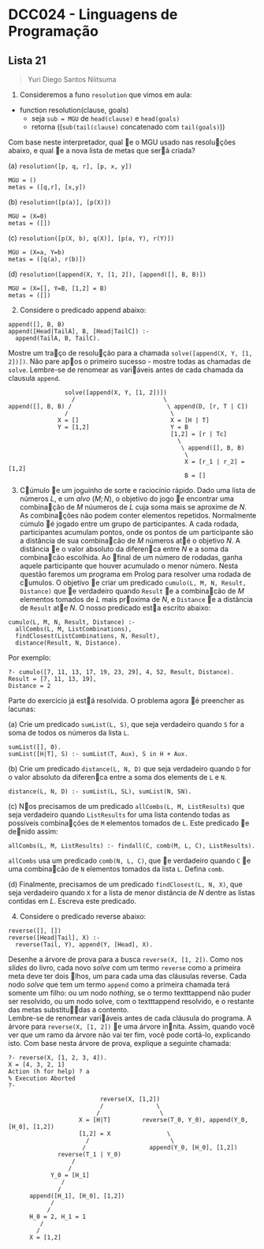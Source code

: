 # DCC024 - Linguagens de Programação
## Lista 21

> Yuri Diego Santos Niitsuma

1. Consideremos a funo `resolution` que vimos em aula:

- function resolution(clause, goals)
  - seja `sub = MGU` de `head(clause)` e `head(goals)`
  - retorna ((`sub(tail(clause)` concatenado com `tail(goals)`))

Com base neste interpretador, qual e o MGU usado nas resoluções abaixo, e qual e a nova lista de metas que será criada?

(a) `resolution([p, q, r], [p, x, y])`
```
MGU = ()
metas = ([q,r], [x,y])
```

(b) `resolution([p(a)], [p(X)])`
```
MGU = (X=0)
metas = ([])
```

(c) `resolution([p(X, b), q(X)], [p(a, Y), r(Y)])`
```
MGU = (X=a, Y=b)
metas = ([q(a), r(b)])
```

(d) `resolution([append(X, Y, [1, 2]), [append([], B, B)])`
```
MGU = (X=[], Y=B, [1,2] = B)
metas = ([])
```

2. Considere o predicado append abaixo:

```
append([], B, B)
append([Head|TailA], B, [Head|TailC]) :-
  append(TailA, B, TailC).
```
Mostre um traço de resolução para a chamada `solve([append(X, Y, [1, 2])])`. Não pare apos o primeiro sucesso - mostre todas as chamadas de `solve`. Lembre-se de renomear as variáveis antes de cada chamada da clausula `append`.

```
                solve([append(X, Y, [1, 2])])
                  /                         \
append([], B, B) /                           \ append(D, [r, T | C])
                /                             \
              X = []                          X = [H | T]
              Y = [1,2]                       Y = B
                                              [1,2] = [r | Tc]
                                                \
                                                 \ append([], B, B)
                                                  \
                                                  X = [r_1 | r_2] = [1,2]
                                                  B = []
```


3. Cúmulo e um joguinho de sorte e raciocínio rápido. Dado uma lista de números $L$, e um *alvo* $(M;N)$, o objetivo do jogo e encontrar uma combinação de $M$ núumeros de $L$ cuja soma mais se aproxime de $N$. As combinações não podem conter elementos repetidos. Normalmente cúmulo é jogado entre um grupo de participantes. A cada rodada, participantes acumulam pontos, onde os pontos de um participante são a distância de sua combinacão de $M$ números até o objetivo $N$. A distância e o valor absoluto da diferenca entre $N$ e a soma da combinacão escolhida. Ao final de um número de rodadas, ganha aquele participante que houver acumulado o menor número. Nesta questão faremos um programa em Prolog para resolver uma rodada de cumulos. O objetivo e criar um predicado `cumulo(L, M, N, Result, Distance)` que e verdadeiro quando `Result` e a combinacão de $M$ elementos tomados de $L$ mais proxima de $N$, e `Distance` e a distância de `Result` ate $N$. O nosso predicado esta escrito abaixo:

```
cumulo(L, M, N, Result, Distance) :-
  allCombs(L, M, ListCombinations),
  findClosest(ListCombinations, N, Result),
  distance(Result, N, Distance).
```

Por exemplo:

```
?- cumulo([7, 11, 13, 17, 19, 23, 29], 4, 52, Result, Distance).
Result = [7, 11, 13, 19],
Distance = 2
```

Parte do exercício já está resolvida. O problema agora é preencher as lacunas:

(a) Crie um predicado `sumList(L, S)`, que seja verdadeiro quando `S` for a soma de todos os números da lista `L`.
```
sumList([], 0).
sumList([H|T], S) :- sumList(T, Aux), S in H + Aux.
```

(b) Crie um predicado `distance(L, N, D)` que seja verdadeiro quando `D` for o valor absoluto da diferenca entre a soma dos elements de `L` e `N`.
```
distance(L, N, D) :- sumList(L, SL), sumList(N, SN).
```

(c) Nos precisamos de um predicado `allCombs(L, M, ListResults)` que seja verdadeiro quando `ListResults` for uma lista contendo todas as possíveis combinações de `M` elementos tomados de `L`. Este predicado e denido assim:

```
allCombs(L, M, ListResults) :- findall(C, comb(M, L, C), ListResults).
```

`allCombs` usa um predicado `comb(N, L, C)`, que e verdadeiro quando `C` e uma combinacão de `N` elementos tomados da lista `L`. Defina `comb`.

(d) Finalmente, precisamos de um predicado `findClosest(L, N, X)`, que seja verdadeiro quando `X` for a lista de menor distância de $N$ dentre as listas contidas em $L$. Escreva este predicado.


4. Considere o predicado reverse abaixo:

```
reverse([], [])
reverse([Head|Tail], X) :-
  reverse(Tail, Y), append(Y, [Head], X).
```

Desenhe a árvore de prova para a busca `reverse(X, [1, 2])`. Como nos *slides* do livro, cada novo *solve* com um termo `reverse` como a primeira meta deve ter dois lhos, um para cada uma das cláusulas reverse. Cada nodo *solve* que tem um termo `append` como a primeira chamada terá somente um filho: ou um nodo *nothing*, se o termo textttappend não puder ser resolvido, ou um nodo solve, com o textttappend resolvido, e o restante das metas substitudas a contento.  
Lembre-se de renomear variáveis antes de cada cláusula do programa. A árvore para `reverse(X, [1, 2])` e uma árvore innita. Assim, quando você ver que um ramo da árvore não vai ter fim, você pode cortá-lo, explicando isto. Com base nesta árvore de prova, explique a seguinte chamada:

```
?- reverse(X, [1, 2, 3, 4]).
X = [4, 3, 2, 1]
Action (h for help) ? a
% Execution Aborted
?-
```

```
                          reverse(X, [1,2])
                          /               \
                         /                 \
                    X = [H|T]         reverse(T_0, Y_0), append(Y_0, [H_0], [1,2])
                    [1,2] = X                \
                      /                       \
                     /                  append(Y_0, [H_0], [1,2])
              reverse(T_1 | Y_0)
                  /
                 /
            Y_0 = [H_1]
               /
              /
      append([H_1], [H_0], [1,2])
            /
           /
      H_0 = 2, H_1 = 1
         /
        /
      X = [1,2]
```
